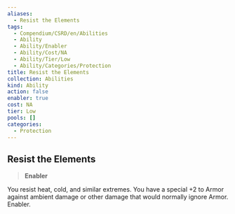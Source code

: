 ```yaml
---
aliases:
  - Resist the Elements
tags:
  - Compendium/CSRD/en/Abilities
  - Ability
  - Ability/Enabler
  - Ability/Cost/NA
  - Ability/Tier/Low
  - Ability/Categories/Protection
title: Resist the Elements
collection: Abilities
kind: Ability
action: false
enabler: true
cost: NA
tier: Low
pools: []
categories:
  - Protection
---
```

## Resist the Elements    
>**Enabler**  
    
You resist heat, cold, and similar extremes. You have a special +2 to Armor against ambient damage or other damage that would normally ignore Armor. Enabler.